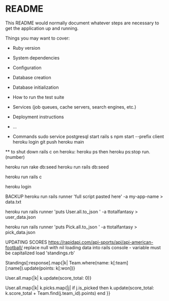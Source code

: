 # README

This README would normally document whatever steps are necessary to get the
application up and running.

Things you may want to cover:

* Ruby version

* System dependencies

* Configuration

* Database creation

* Database initialization

* How to run the test suite

* Services (job queues, cache servers, search engines, etc.)

* Deployment instructions

* ...
* Commands
sudo service postgresql start
rails s
npm start --prefix client
heroku login
git push heroku main

** to shut down rails c on heroku:
heroku ps
then
heroku ps:stop run.(number)


heroku run rake db:seed
heroku run rails db:seed

heroku run rails c

heroku login

BACKUP
heroku run rails runner 'full script pasted here' -a my-app-name > data.txt

 heroku run rails runner 'puts User.all.to_json '  -a ttotalfantasy > user_data.json

  heroku run rails runner 'puts Pick.all.to_json '  -a ttotalfantasy > pick_data.json


UPDATING SCORES
    https://rapidapi.com/api-sports/api/api-american-football/
    replace null with nil
  loading data into rails console - variable must be capitalized
  load 'standings.rb'

Standings[:response].map{|k|  Team.where(name: k[:team][:name]).update(points: k[:won])}

User.all.map{|k| k.update(score_total: 0)}

 User.all.map{|k| k.picks.map{|j| if j.is_picked then k.update(score_total: k.score_total + Team.find(j.team_id).points) end }}